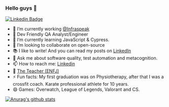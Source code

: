 ### Hello guys 👋
[![Linkedin Badge](https://img.shields.io/badge/-LinkedIn-blue?style=flat-square&logo=Linkedin&logoColor=white&link=https://www.linkedin.com/in/jacquetp/)](https://www.linkedin.com/in/jacquetp/)

- 🔭 I’m currently working [@Infraspeak](https://github.com/Infraspeak)
- 🦄 Dev Friendly QA Analyst/Engineer
- 🌱 I’m currently learning JavaScript & Cypress.
- 👯 I’m looking to collaborate on open-source
- 📚 I like to write! And you can read my posts on [LinkedIn](https://www.linkedin.com/in/jacquetp/detail/recent-activity/posts/)
- 💬 Ask me about software quality, test automation and metacognition. 
- 📫 How to reach me: [Linkedin](https://www.linkedin.com/in/jacquetp/) 
- 🎈 [The Teacher (ENFJ)](https://www.truity.com/personality-type/ENFJ)
- ⚡ Fun facts: My first graduation was on Physiotherapy, after that I was a crossfit coach. Karate professional athlete for 10 years.
- 😄 Games: Overwatch, League of Legends, Valorant and CS.


[![Anurag's github stats](https://github-readme-stats.vercel.app/api?username=jacqueqa&show_icons=true&theme=dracula)](https://github.com/jacqueqa)
<br/>


<!---
jacqueqa/jacqueqa is a ✨ special ✨ repository because its `README.md` (this file) appears on your GitHub profile.
You can click the Preview link to take a look at your changes.
--->
